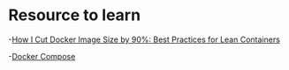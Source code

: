 # Resource to learn

-[How I Cut Docker Image Size by 90%: Best Practices for Lean Containers](https://medium.com/@ksaquib/how-i-cut-docker-image-size-by-90-best-practices-for-lean-containers-1f705cead02b)

-[Docker Compose](https://www.geeksforgeeks.org/devops/docker-compose/)

